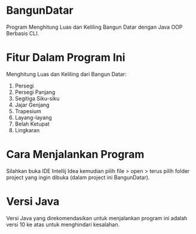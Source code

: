 # BangunDatar
Program Menghitung Luas dan Keliling Bangun Datar dengan Java OOP Berbasis CLI.

# Fitur Dalam Program Ini
Menghitung Luas dan Keliling dari Bangun Datar:
1. Persegi
2. Persegi Panjang
3. Segitiga Siku-siku
4. Jajar Genjang
5. Trapesium
6. Layang-layang
7. Belah Ketupat
8. Lingkaran

# Cara Menjalankan Program
Silahkan buka IDE Intellij Idea kemudian pilih file > open > terus pilih folder project yang ingin dibuka (dalam project ini BangunDatar).

# Versi Java
Versi Java yang direkomendasikan untuk menjalankan program ini adalah versi 10 ke atas untuk menghindari kesalahan.
